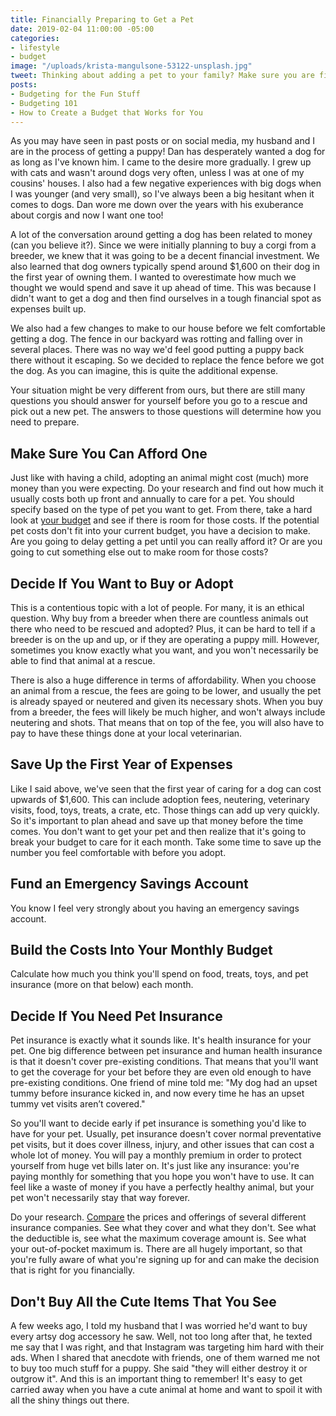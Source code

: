 ```yaml
---
title: Financially Preparing to Get a Pet
date: 2019-02-04 11:00:00 -05:00
categories:
- lifestyle
- budget
image: "/uploads/krista-mangulsone-53122-unsplash.jpg"
tweet: Thinking about adding a pet to your family? Make sure you are financially prepared!
posts:
- Budgeting for the Fun Stuff
- Budgeting 101
- How to Create a Budget that Works for You
---
```


As you may have seen in past posts or on social media, my husband and I are in the process of getting a puppy! Dan has desperately wanted a dog for as long as I've known him. I came to the desire more gradually. I grew up with cats and wasn't around dogs very often, unless I was at one of my cousins' houses. I also had a few negative experiences with big dogs when I was younger (and very small), so I've always been a big hesitant when it comes to dogs. Dan wore me down over the years with his exuberance about corgis and now I want one too!

A lot of the conversation around getting a dog has been related to money (can you believe it?). Since we were initially planning to buy a corgi from a breeder, we knew that it was going to be a decent financial investment. We also learned that dog owners typically spend around $1,600 on their dog in the first year of owning them. I wanted to overestimate how much we thought we would spend and save it up ahead of time. This was because I didn't want to get a dog and then find ourselves in a tough financial spot as expenses built up.

We also had a few changes to make to our house before we felt comfortable getting a dog. The fence in our backyard was rotting and falling over in several places. There was no way we'd feel good putting a puppy back there without it escaping. So we decided to replace the fence before we got the dog. As you can imagine, this is quite the additional expense.

Your situation might be very different from ours, but there are still many questions you should answer for yourself before you go to a rescue and pick out a new pet. The answers to those questions will determine how you need to prepare.

## Make Sure You Can Afford One

Just like with having a child, adopting an animal might cost (much) more money than you were expecting. Do your research and find out how much it usually costs both up front and annually to care for a pet. You should specify based on the type of pet you want to get. From there, take a hard look at [your budget](https://www.maggiegermano.com/blog/how-to-create-a-budget-that-works-for-you/) and see if there is room for those costs. If the potential pet costs don't fit into your current budget, you have a decision to make. Are you going to delay getting a pet until you can really afford it? Or are you going to cut something else out to make room for those costs?

## Decide If You Want to Buy or Adopt

This is a contentious topic with a lot of people. For many, it is an ethical question. Why buy from a breeder when there are countless animals out there who need to be rescued and adopted? Plus, it can be hard to tell if a breeder is on the up and up, or if they are operating a puppy mill. However, sometimes you know exactly what you want, and you won't necessarily be able to find that animal at a rescue.

There is also a huge difference in terms of affordability. When you choose an animal from a rescue, the fees are going to be lower, and usually the pet is already spayed or neutered and given its necessary shots. When you buy from a breeder, the fees will likely be much higher, and won't always include neutering and shots. That means that on top of the fee, you will also have to pay to have these things done at your local veterinarian.

## Save Up the First Year of Expenses

Like I said above, we've seen that the first year of caring for a dog can cost upwards of $1,600. This can include adoption fees, neutering, veterinary visits, food, toys, treats, a crate, etc. Those things can add up very quickly. So it's important to plan ahead and save up that money before the time comes. You don't want to get your pet and then realize that it's going to break your budget to care for it each month. Take some time to save up the number you feel comfortable with before you adopt.

## Fund an Emergency Savings Account

You know I feel very strongly about you having an emergency savings account. 

## Build the Costs Into Your Monthly Budget

Calculate how much you think you'll spend on food, treats, toys, and pet insurance (more on that below) each month.

## Decide If You Need Pet Insurance

Pet insurance is exactly what it sounds like. It's health insurance for your pet. One big difference between pet insurance and human health insurance is that it doesn't cover pre-existing conditions. That means that you'll want to get the coverage for your bet before they are even old enough to have pre-existing conditions. One friend of mine told me: "My dog had an upset tummy before insurance kicked in, and now every time he has an upset tummy vet visits aren’t covered." 

So you'll want to decide early if pet insurance is something you'd like to have for your pet. Usually, pet insurance doesn't cover normal preventative pet visits, but it does cover illness, injury, and other issues that can cost a whole lot of money. You will pay a monthly premium in order to protect yourself from huge vet bills later on. It's just like any insurance: you're paying monthly for something that you hope you won't have to use. It can feel like a waste of money if you have a perfectly healthy animal, but your pet won't necessarily stay that way forever. 

Do your research. [Compare](https://www.petinsurancereview.com/dog-insurance) the prices and offerings of several different insurance companies. See what they cover and what they don't. See what the deductible is, see what the maximum coverage amount is. See what your out-of-pocket maximum is. There are all hugely important, so that you're fully aware of what you're signing up for and can make the decision that is right for you financially.

## Don't Buy All the Cute Items That You See

A few weeks ago, I told my husband that I was worried he'd want to buy every artsy dog accessory he saw. Well, not too long after that, he texted me say that I was right, and that Instagram was targeting him hard with their ads. When I shared that anecdote with friends, one of them warned me not to buy too much stuff for a puppy. She said "they will either destroy it or outgrow it". And this is an important thing to remember! It's easy to get carried away when you have a cute animal at home and want to spoil it with all the shiny things out there.